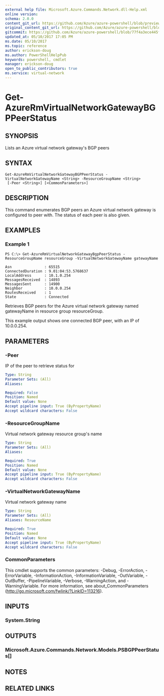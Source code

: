 ```yaml
---
external help file: Microsoft.Azure.Commands.Network.dll-Help.xml
online version:
schema: 2.0.0
content_git_url: https://github.com/Azure/azure-powershell/blob/preview/src/ResourceManager/Network/Commands.Network/help/Get-AzureRmVirtualNetworkGatewayBGPPeerStatus.md
original_content_git_url: https://github.com/Azure/azure-powershell/blob/preview/src/ResourceManager/Network/Commands.Network/help/Get-AzureRmVirtualNetworkGatewayBGPPeerStatus.md
gitcommit: https://github.com/Azure/azure-powershell/blob/77f4a3ece445fe26cc68a00baa45da301248249d
updated_at: 05/10/2017 17:05 PM
ms.date: 05/10/2017
ms.topic: reference
author: erickson-doug
ms.author: PowerShellHelpPub
keywords: powershell, cmdlet
manager: erickson-doug
open_to_public_contributors: true
ms.service: virtual-network
---
```


# Get-AzureRmVirtualNetworkGatewayBGPPeerStatus

## SYNOPSIS
Lists an Azure virtual network gateway's BGP peers

## SYNTAX

```
Get-AzureRmVirtualNetworkGatewayBGPPeerStatus -VirtualNetworkGatewayName <String> -ResourceGroupName <String>
 [-Peer <String>] [<CommonParameters>]
```

## DESCRIPTION
This command enumerates BGP peers an Azure virtual network gateway is configured to peer with. The status of each peer is also given.

## EXAMPLES

### Example 1
```
PS C:\> Get-AzureRmVirtualNetworkGatewayBgpPeerStatus -ResourceGroupName resourceGroup -VirtualNetworkGatewayName gatewayName

Asn               : 65515
ConnectedDuration : 9.01:04:53.5768637
LocalAddress      : 10.1.0.254
MessagesReceived  : 14893
MessagesSent      : 14900
Neighbor          : 10.0.0.254
RoutesReceived    : 1
State             : Connected
```

Retrieves BGP peers for the Azure virtual network gateway named gatewayName in resource group resourceGroup.

This example output shows one connected BGP peer, with an IP of 10.0.0.254.

## PARAMETERS

### -Peer
IP of the peer to retrieve status for

```yaml
Type: String
Parameter Sets: (All)
Aliases: 

Required: False
Position: Named
Default value: None
Accept pipeline input: True (ByPropertyName)
Accept wildcard characters: False
```

### -ResourceGroupName
Virtual network gateway resource group's name

```yaml
Type: String
Parameter Sets: (All)
Aliases: 

Required: True
Position: Named
Default value: None
Accept pipeline input: True (ByPropertyName)
Accept wildcard characters: False
```

### -VirtualNetworkGatewayName
Virtual network gateway name

```yaml
Type: String
Parameter Sets: (All)
Aliases: ResourceName

Required: True
Position: Named
Default value: None
Accept pipeline input: True (ByPropertyName)
Accept wildcard characters: False
```

### CommonParameters
This cmdlet supports the common parameters: -Debug, -ErrorAction, -ErrorVariable, -InformationAction, -InformationVariable, -OutVariable, -OutBuffer, -PipelineVariable, -Verbose, -WarningAction, and -WarningVariable. For more information, see about_CommonParameters (http://go.microsoft.com/fwlink/?LinkID=113216).

## INPUTS

### System.String

## OUTPUTS

### Microsoft.Azure.Commands.Network.Models.PSBGPPeerStatus[]

## NOTES

## RELATED LINKS

